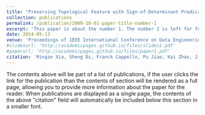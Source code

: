 ```yaml
---
title: "Preserving Topological Feature with Sign-of-Determinant Predicates in Lossy Compression: A Case Study of Vector Field Critical Points"
collection: publications
permalink: /publication/2009-10-01-paper-title-number-1
excerpt: 'This paper is about the number 1. The number 2 is left for future work.'
date: 2024-05-13
venue: 'Proceedings of IEEE International Conference on Data Engineering'
#slidesurl: 'http://academicpages.github.io/files/slides1.pdf'
#paperurl: 'http://academicpages.github.io/files/paper1.pdf'
citation: 'Mingze Xia, Sheng Di, Franck Cappello, Pu Jiao, Kai Zhao, Jinyang Liu, Xuan Wu, Xin Liang, Hanqi Guo.Preserving Topological Feature with Sign-of-Determinant Predicates in Lossy Compression: A Case Study of Vector Field Critical Points. 40th IEEE International Conference on Data Engineering'
---
```


The contents above will be part of a list of publications, if the user clicks the link for the publication than the contents of section will be rendered as a full page, allowing you to provide more information about the paper for the reader. When publications are displayed as a single page, the contents of the above "citation" field will automatically be included below this section in a smaller font.
